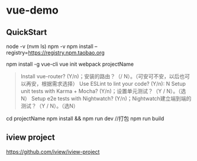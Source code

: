 # vue-demo

## QuickStart

node -v  (nvm ls)
npm -v
npm install –registry=https://registry.npm.taobao.org

npm install -g vue-cli
vue init webpack projectName
> Install vue-router? (Y/n)；安装的路由？（/ N）。（可安可不安，以后也可以再安，根据需求选择）
> Use ESLint to lint your code? (Y/n): N
> Setup unit tests with Karma + Mocha? (Y/n)；设置单元测试？（Y / N）。（选N）
> Setup e2e tests with Nightwatch? (Y/n)；Nightwatch建立端到端的测试？（Y / N）。（选N）

cd projectName
npm install && npm run dev
//打包
npm run build

## iview project
https://github.com/iview/iview-project
